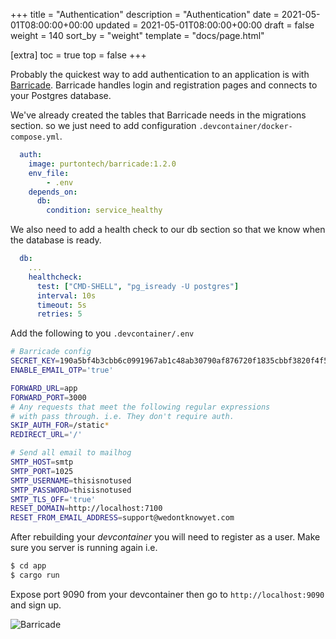 +++
title = "Authentication"
description = "Authentication"
date = 2021-05-01T08:00:00+00:00
updated = 2021-05-01T08:00:00+00:00
draft = false
weight = 140
sort_by = "weight"
template = "docs/page.html"

[extra]
toc = true
top = false
+++

Probably the quickest way to add authentication to an application is with [Barricade](https://github.com/purton-tech/barricade). Barricade handles login and registration pages and connects to your Postgres database.

We've already created the tables that Barricade needs in the migrations section. so we just need to add configuration `.devcontainer/docker-compose.yml`.

```yml
  auth:
    image: purtontech/barricade:1.2.0
    env_file:
        - .env
    depends_on:
      db:
        condition: service_healthy
```

We also need to add a health check to our db section so that we know when the database is ready.

```yml
  db:
    ...
    healthcheck:
      test: ["CMD-SHELL", "pg_isready -U postgres"]
      interval: 10s
      timeout: 5s
      retries: 5
```

Add the following to you `.devcontainer/.env`

```sh
# Barricade config
SECRET_KEY=190a5bf4b3cbb6c0991967ab1c48ab30790af876720f1835cbbf3820f4f5d949
ENABLE_EMAIL_OTP='true'

FORWARD_URL=app
FORWARD_PORT=3000
# Any requests that meet the following regular expressions
# with pass through. i.e. They don't require auth.
SKIP_AUTH_FOR=/static*
REDIRECT_URL='/'

# Send all email to mailhog
SMTP_HOST=smtp
SMTP_PORT=1025
SMTP_USERNAME=thisisnotused
SMTP_PASSWORD=thisisnotused
SMTP_TLS_OFF='true'
RESET_DOMAIN=http://localhost:7100
RESET_FROM_EMAIL_ADDRESS=support@wedontknowyet.com
```

After rebuilding your *devcontainer* you will need to register as a user. Make sure you server is running again i.e. 

```sh
$ cd app
$ cargo run
```

Expose port 9090 from your devcontainer then go to `http://localhost:9090` and sign up.

![Barricade](/login.png)